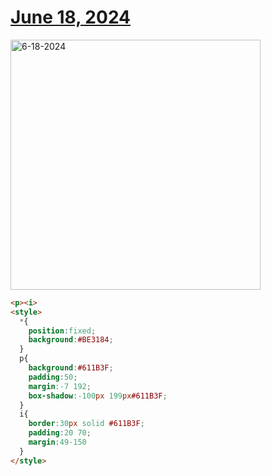 # [June 18, 2024](https://cssbattle.dev/play/jInvxIXdvdvxlKXSvoX1)

<img src="https://firebasestorage.googleapis.com/v0/b/cssbattleapp.appspot.com/o/user%2Fummd3POvEDfFyeFvVdOMG3OOrwE2%2Ftargets%2Ftarget_2Ixd9HD@2x.png?alt=media" width="400" alt="6-18-2024" />

```html
<p><i>
<style>
  *{
    position:fixed;
    background:#BE3184;
  }
  p{
    background:#611B3F;
    padding:50;
    margin:-7 192;
    box-shadow:-100px 199px#611B3F;
  }
  i{
    border:30px solid #611B3F;
    padding:20 70;
    margin:49-150
  }
</style>
```
